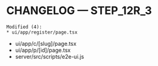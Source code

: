 # CHANGELOG — STEP_12R_3
    Modified (4): 
    * ui/app/register/page.tsx
* ui/app/c/[slug]/page.tsx
* ui/app/p/[id]/page.tsx
* server/src/scripts/e2e-ui.js
